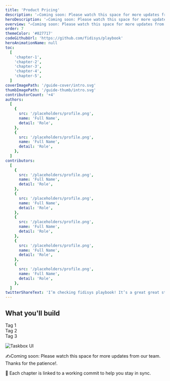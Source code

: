 ```yaml
---
title: 'Product Pricing'
description: '✍️Coming soon: Please watch this space for more updates from our team. Thanks for the patience!'
heroDescription: '✍️Coming soon: Please watch this space for more updates from our team. Thanks for the patience!'
overview: "✍️Coming soon: Please watch this space for more updates from our team. Thanks for the patience!"
order: 7
themeColor: '#827717'
codeGithubUrl: 'https://github.com/fidisys/playbook'
heroAnimationName: null
toc:
  [
    'chapter-1',
    'chapter-2',
    'chapter-3',
    'chapter-4',
    'chapter-5',
  ]
coverImagePath: '/guide-cover/intro.svg'
thumbImagePath: '/guide-thumb/intro.svg'
contributorCount: '+4'
authors:
  [
    {
      src: '/placeholders/profile.png',
      name: 'Full Name',
      detail: 'Role',
    },
    {
      src: '/placeholders/profile.png',
      name: 'Full Name',
      detail: 'Role',
    },
  ]
contributors:
  [
    {
      src: '/placeholders/profile.png',
      name: 'Full Name',
      detail: 'Role',
    },
    {
      src: '/placeholders/profile.png',
      name: 'Full Name',
      detail: 'Role',
    },
    {
      src: '/placeholders/profile.png',
      name: 'Full Name',
      detail: 'Role',
    },
    {
      src: '/placeholders/profile.png',
      name: 'Full Name',
      detail: 'Role',
    },
    {
      src: '/placeholders/profile.png',
      name: 'Full Name',
      detail: 'Role',
    },
  ]
twitterShareText: 'I’m checking fidisys playbook! It’s a great great strategical idea for all startups.'
---
```


<h2>What you'll build</h2>

<div class="badge-box">
  <div class="badge">
    <!-- <img src="/frameworks/logo-react.svg">  -->
    Tag 1
  </div>

  <div class="badge">
    <!-- <img src="/frameworks/logo-vue.svg">  -->
    Tag 2
  </div>

  <div class="badge">
    <!-- <img src="/frameworks/logo-angular.svg">  -->
    Tag 3
  </div>
</div>

![Taskbox UI](/placeholders/banner.png)

✍️Coming soon: Please watch this space for more updates from our team. Thanks for the patience!.

📖 Each chapter is linked to a working commit to help you stay in sync.
